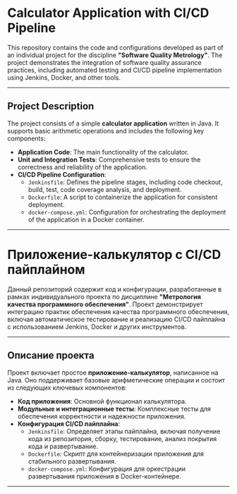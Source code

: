 # Calculator Application with CI/CD Pipeline

This repository contains the code and configurations developed as part of an individual project for the discipline **"Software Quality Metrology"**. The project demonstrates the integration of software quality assurance practices, including automated testing and CI/CD pipeline implementation using Jenkins, Docker, and other tools.

---

## Project Description

The project consists of a simple **calculator application** written in Java. It supports basic arithmetic operations and includes the following key components:

- **Application Code**: The main functionality of the calculator.
- **Unit and Integration Tests**: Comprehensive tests to ensure the correctness and reliability of the application.
- **CI/CD Pipeline Configuration**:
  - `Jenkinsfile`: Defines the pipeline stages, including code checkout, build, test, code coverage analysis, and deployment.
  - `Dockerfile`: A script to containerize the application for consistent deployment.
  - `docker-compose.yml`: Configuration for orchestrating the deployment of the application in a Docker container.

---

# Приложение-калькулятор с CI/CD пайплайном

Данный репозиторий содержит код и конфигурации, разработанные в рамках индивидуального проекта по дисциплине **"Метрология качества программного обеспечения"**. Проект демонстрирует интеграцию практик обеспечения качества программного обеспечения, включая автоматическое тестирование и реализацию CI/CD пайплайна с использованием Jenkins, Docker и других инструментов.

---

## Описание проекта

Проект включает простое **приложение-калькулятор**, написанное на Java. Оно поддерживает базовые арифметические операции и состоит из следующих ключевых компонентов:

- **Код приложения**: Основной функционал калькулятора.
- **Модульные и интеграционные тесты**: Комплексные тесты для обеспечения корректности и надежности приложения.
- **Конфигурация CI/CD пайплайна**:
  - `Jenkinsfile`: Определяет этапы пайплайна, включая получение кода из репозитория, сборку, тестирование, анализ покрытия кода и развертывание.
  - `Dockerfile`: Скрипт для контейнеризации приложения для стабильного развертывания.
  - `docker-compose.yml`: Конфигурация для оркестрации развертывания приложения в Docker-контейнере.

---
